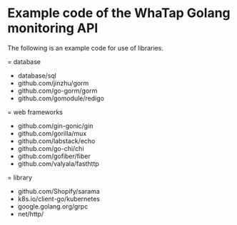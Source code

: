 # Example code of the WhaTap Golang monitoring API

The following is an example code for use of libraries.

\= database

- database/sql
- github.com/jinzhu/gorm
- github.com/go-gorm/gorm
- github.com/gomodule/redigo

\= web frameworks

- github.com/gin-gonic/gin
- github.com/gorilla/mux
- github.com/labstack/echo
- github.com/go-chi/chi
- github.com/gofiber/fiber
- github.com/valyala/fasthttp

\= library

- github.com/Shopify/sarama
- k8s.io/client-go/kubernetes
- google.golang.org/grpc
- net/http/
